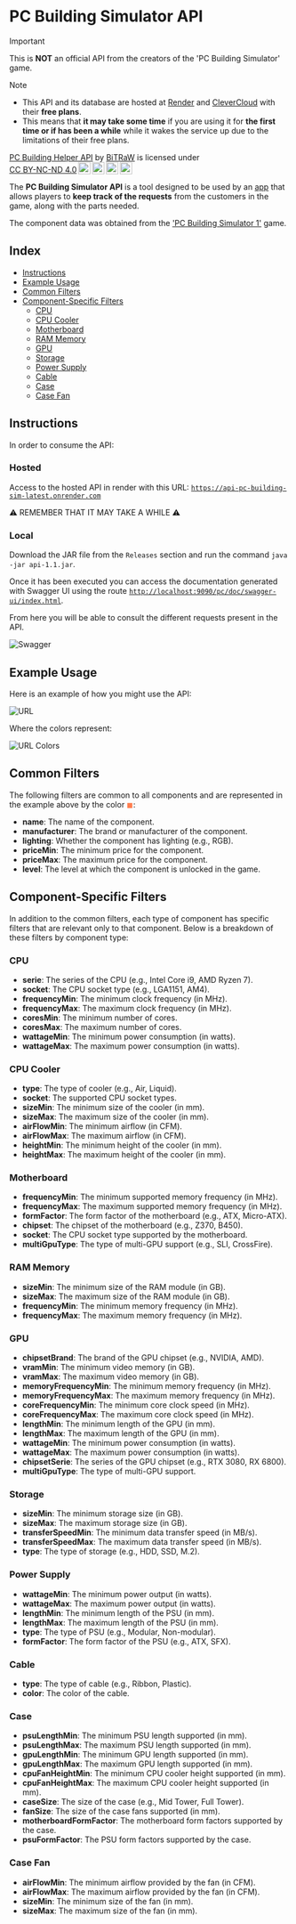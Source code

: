 # PC Building Simulator API

> [!IMPORTANT]
> This is **NOT** an official API from the creators of the 'PC Building Simulator' game.

> [!NOTE]
> - This API and its database are hosted at [Render](https://www.render.com) and [CleverCloud](https://www.clever-cloud.com/) with their **free plans**.
> - This means that **it may take some time** if you are using it for **the first time or if has been a while** while it wakes the service up due to the limitations of their free plans.
> <p xmlns:cc="http://creativecommons.org/ns#" xmlns:dct="http://purl.org/dc/terms/"><a property="dct:title" rel="cc:attributionURL" href="https://github.com/Proyecto-Helper-PC-Building-Simulator/api">PC Building Helper API</a> by <a rel="cc:attributionURL dct:creator" property="cc:attributionName" href="https://github.com/bitrawbfg">BiTRaW</a> is licensed under <a href="https://creativecommons.org/licenses/by-nc-nd/4.0/?ref=chooser-v1" target="_blank" rel="license noopener noreferrer" style="display:inline-block;">CC BY-NC-ND 4.0<img style="height:22px!important;margin-left:3px;vertical-align:text-bottom;" src="https://mirrors.creativecommons.org/presskit/icons/cc.svg?ref=chooser-v1" alt=""><img style="height:22px!important;margin-left:3px;vertical-align:text-bottom;" src="https://mirrors.creativecommons.org/presskit/icons/by.svg?ref=chooser-v1" alt=""><img style="height:22px!important;margin-left:3px;vertical-align:text-bottom;" src="https://mirrors.creativecommons.org/presskit/icons/nc.svg?ref=chooser-v1" alt=""><img style="height:22px!important;margin-left:3px;vertical-align:text-bottom;" src="https://mirrors.creativecommons.org/presskit/icons/nd.svg?ref=chooser-v1" alt=""></a></p>


The **PC Building Simulator API** is a tool designed to be used by an [app](https://github.com/Proyecto-Helper-PC-Building-Simulator/app_javafx) that
allows players to **keep track of the requests** from the customers in the game,
along with the parts needed.

The component data was obtained from the ['PC Building Simulator 1'](https://www.pcbuildingsim.com/pc-building-simulator) game.

## Index
- [Instructions](#instructions)
- [Example Usage](#example-usage)
- [Common Filters](#common-filters)
- [Component-Specific Filters](#component-specific-filters)
    - [CPU](#cpu)
    - [CPU Cooler](#cpu-cooler)
    - [Motherboard](#motherboard)
    - [RAM Memory](#ram-memory)
    - [GPU](#gpu)
    - [Storage](#storage)
    - [Power Supply](#power-supply)
    - [Cable](#cable)
    - [Case](#case)
    - [Case Fan](#case-fan)

## Instructions
In order to consume the API:

### Hosted
Access to the hosted API in render with this URL: [`https://api-pc-building-sim-latest.onrender.com`](https://api-pc-building-sim-latest.onrender.com/pc/doc/swagger-ui/index.html)

⚠ REMEMBER THAT IT MAY TAKE A WHILE ⚠

### Local
Download the JAR file from the `Releases` section and run the command `java -jar api-1.1.jar`.

Once it has been executed you can access the documentation generated with Swagger UI using the route [`http://localhost:9090/pc/doc/swagger-ui/index.html`](http://localhost:9090/pc/doc/swagger-ui/index.html).

From here you will be able to consult the different requests present in the API.

![Swagger](https://github.com/Proyecto-Helper-PC-Building-Simulator/api/assets/94007271/1a939604-5d94-4613-9e5f-4f420390b765)

## Example Usage

Here is an example of how you might use the API:

![URL](https://github.com/user-attachments/assets/a7259118-6b33-481e-8fea-4367dfbbf7d3)

Where the colors represent:

![URL Colors](https://github.com/user-attachments/assets/f1c2eb08-b7be-4548-b6fc-b7e76717826f)

## Common Filters

The following filters are common to all components and are represented in the example above by the color <span style="color:coral">◼</span>:

- **name**: The name of the component.
- **manufacturer**: The brand or manufacturer of the component.
- **lighting**: Whether the component has lighting (e.g., RGB).
- **priceMin**: The minimum price for the component.
- **priceMax**: The maximum price for the component.
- **level**: The level at which the component is unlocked in the game.

## Component-Specific Filters

In addition to the common filters, each type of component has specific filters that are relevant only to that component. Below is a breakdown of these filters by component type:

### CPU

- **serie**: The series of the CPU (e.g., Intel Core i9, AMD Ryzen 7).
- **socket**: The CPU socket type (e.g., LGA1151, AM4).
- **frequencyMin**: The minimum clock frequency (in MHz).
- **frequencyMax**: The maximum clock frequency (in MHz).
- **coresMin**: The minimum number of cores.
- **coresMax**: The maximum number of cores.
- **wattageMin**: The minimum power consumption (in watts).
- **wattageMax**: The maximum power consumption (in watts).

### CPU Cooler

- **type**: The type of cooler (e.g., Air, Liquid).
- **socket**: The supported CPU socket types.
- **sizeMin**: The minimum size of the cooler (in mm).
- **sizeMax**: The maximum size of the cooler (in mm).
- **airFlowMin**: The minimum airflow (in CFM).
- **airFlowMax**: The maximum airflow (in CFM).
- **heightMin**: The minimum height of the cooler (in mm).
- **heightMax**: The maximum height of the cooler (in mm).

### Motherboard

- **frequencyMin**: The minimum supported memory frequency (in MHz).
- **frequencyMax**: The maximum supported memory frequency (in MHz).
- **formFactor**: The form factor of the motherboard (e.g., ATX, Micro-ATX).
- **chipset**: The chipset of the motherboard (e.g., Z370, B450).
- **socket**: The CPU socket type supported by the motherboard.
- **multiGpuType**: The type of multi-GPU support (e.g., SLI, CrossFire).

### RAM Memory

- **sizeMin**: The minimum size of the RAM module (in GB).
- **sizeMax**: The maximum size of the RAM module (in GB).
- **frequencyMin**: The minimum memory frequency (in MHz).
- **frequencyMax**: The maximum memory frequency (in MHz).

### GPU

- **chipsetBrand**: The brand of the GPU chipset (e.g., NVIDIA, AMD).
- **vramMin**: The minimum video memory (in GB).
- **vramMax**: The maximum video memory (in GB).
- **memoryFrequencyMin**: The minimum memory frequency (in MHz).
- **memoryFrequencyMax**: The maximum memory frequency (in MHz).
- **coreFrequencyMin**: The minimum core clock speed (in MHz).
- **coreFrequencyMax**: The maximum core clock speed (in MHz).
- **lengthMin**: The minimum length of the GPU (in mm).
- **lengthMax**: The maximum length of the GPU (in mm).
- **wattageMin**: The minimum power consumption (in watts).
- **wattageMax**: The maximum power consumption (in watts).
- **chipsetSerie**: The series of the GPU chipset (e.g., RTX 3080, RX 6800).
- **multiGpuType**: The type of multi-GPU support.

### Storage

- **sizeMin**: The minimum storage size (in GB).
- **sizeMax**: The maximum storage size (in GB).
- **transferSpeedMin**: The minimum data transfer speed (in MB/s).
- **transferSpeedMax**: The maximum data transfer speed (in MB/s).
- **type**: The type of storage (e.g., HDD, SSD, M.2).

### Power Supply

- **wattageMin**: The minimum power output (in watts).
- **wattageMax**: The maximum power output (in watts).
- **lengthMin**: The minimum length of the PSU (in mm).
- **lengthMax**: The maximum length of the PSU (in mm).
- **type**: The type of PSU (e.g., Modular, Non-modular).
- **formFactor**: The form factor of the PSU (e.g., ATX, SFX).

### Cable

- **type**: The type of cable (e.g., Ribbon, Plastic).
- **color**: The color of the cable.

### Case

- **psuLengthMin**: The minimum PSU length supported (in mm).
- **psuLengthMax**: The maximum PSU length supported (in mm).
- **gpuLengthMin**: The minimum GPU length supported (in mm).
- **gpuLengthMax**: The maximum GPU length supported (in mm).
- **cpuFanHeightMin**: The minimum CPU cooler height supported (in mm).
- **cpuFanHeightMax**: The maximum CPU cooler height supported (in mm).
- **caseSize**: The size of the case (e.g., Mid Tower, Full Tower).
- **fanSize**: The size of the case fans supported (in mm).
- **motherboardFormFactor**: The motherboard form factors supported by the case.
- **psuFormFactor**: The PSU form factors supported by the case.

### Case Fan

- **airFlowMin**: The minimum airflow provided by the fan (in CFM).
- **airFlowMax**: The maximum airflow provided by the fan (in CFM).
- **sizeMin**: The minimum size of the fan (in mm).
- **sizeMax**: The maximum size of the fan (in mm).
